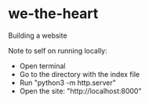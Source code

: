 # we-the-heart
Building a website


Note to self on running locally:
- Open terminal
- Go to the directory with the index file
- Run "python3 -m http.server"
- Open the site: "http://localhost:8000"